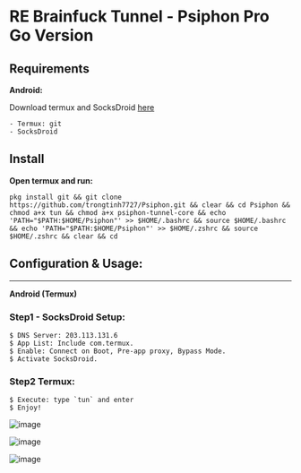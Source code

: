 # RE Brainfuck Tunnel - Psiphon Pro Go Version

## Requirements

**Android:**

Download termux and SocksDroid [here](https://trongtinh7727-my.sharepoint.com/:f:/g/personal/tinhne_trongtinh7727_onmicrosoft_com/EhA2kJ7nk9BLiStnHO8fXNYBgniadOd-FrHQuvWm1vML2g?e=ZKIhxM "Link download")

    - Termux: git
    - SocksDroid

## Install

**Open termux and run:**

    pkg install git && git clone https://github.com/trongtinh7727/Psiphon.git && clear && cd Psiphon && chmod a+x tun && chmod a+x psiphon-tunnel-core && echo 'PATH="$PATH:$HOME/Psiphon"' >> $HOME/.bashrc && source $HOME/.bashrc && echo 'PATH="$PATH:$HOME/Psiphon"' >> $HOME/.zshrc && source $HOME/.zshrc && clear && cd
    
## Configuration & Usage:
-----
**Android (Termux)**

### Step1 - SocksDroid Setup:
    $ DNS Server: 203.113.131.6
    $ App List: Include com.termux.
    $ Enable: Connect on Boot, Pre-app proxy, Bypass Mode.
    $ Activate SocksDroid.
    
### Step2 Termux:
    $ Execute: type `tun` and enter
    $ Enjoy!
    

![image](https://github.com/trongtinh7727/Psiphon/assets/72309458/af561b91-d232-4798-b01c-ffacd913a901)

![image](https://github.com/trongtinh7727/Psiphon/assets/72309458/7eac66c7-72b1-49ed-b486-15cfbe7fb43d)

![image](https://github.com/trongtinh7727/Psiphon/assets/72309458/337f6f51-21e4-4d4c-a74a-a7ffa9ec5b4c)
